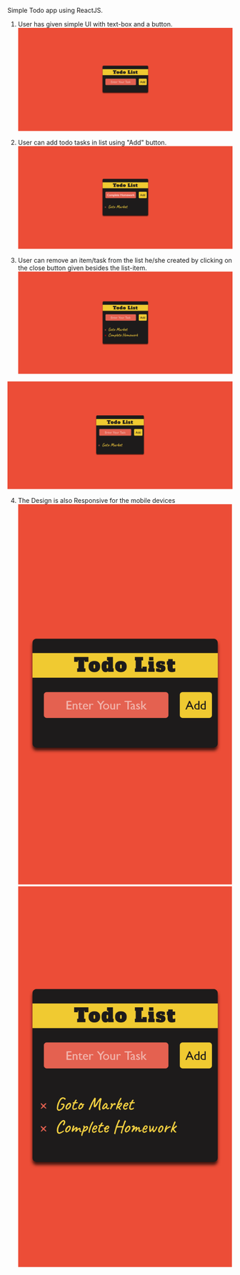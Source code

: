 Simple Todo app using ReactJS.

1) User has given simple UI with text-box and a button.
![alt text](https://github.com/YashSojitra/react-todo-app/blob/master/images/1.png)

2) User can add todo tasks in list using "Add" button.
![alt text](https://github.com/YashSojitra/react-todo-app/blob/master/images/2.png)

3) User can remove an item/task from the list he/she created by clicking on the close button given besides the list-item.
![alt text](https://github.com/YashSojitra/react-todo-app/blob/master/images/3.png)

![alt text](https://github.com/YashSojitra/react-todo-app/blob/master/images/4.png)

4) The Design is also Responsive for the mobile devices
![alt text](https://github.com/YashSojitra/react-todo-app/blob/master/images/5.png)
![alt text](https://github.com/YashSojitra/react-todo-app/blob/master/images/6.png)

